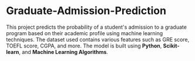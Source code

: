 # Graduate-Admission-Prediction
This project predicts the probability of a student's admission to a graduate program based on their academic profile using machine learning techniques. The dataset used contains various features such as GRE score, TOEFL score, CGPA, and more. The model is built using **Python**, **Scikit-learn**, and **Machine Learning Algorithms**.

